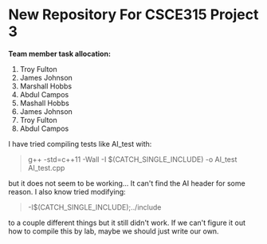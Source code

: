 # New Repository For CSCE315 Project 3

**Team member task allocation:**

1. Troy Fulton
2. James Johnson
3. Marshall Hobbs
4. Abdul Campos
5. Mashall Hobbs
6. James Johnson
7. Troy Fulton
8. Abdul Campos


I have tried compiling tests like AI_test with:

>  g++ -std=c++11 -Wall -I $(CATCH_SINGLE_INCLUDE) -o AI_test AI_test.cpp

but it does not seem to be working... It can't find the AI header for some reason.
I also know tried modifying:

> -I$(CATCH_SINGLE_INCLUDE);../include

to a couple different things but it still didn't work. If we can't figure it out 
how to compile this by lab, maybe we should just write our own.